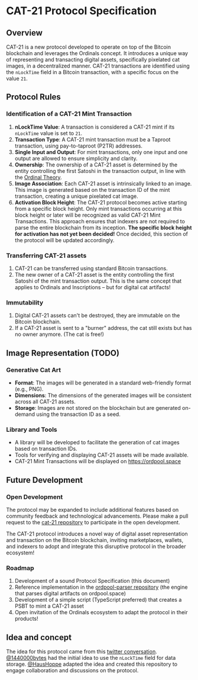 # CAT-21 Protocol Specification

## Overview

CAT-21 is a new protocol developed to operate on top of the Bitcoin blockchain and leverages the Ordinals concept.
It introduces a unique way of representing and transacting digital assets, specifically pixelated cat images, in a decentralized manner.
CAT-21 transactions are identified using the `nLockTime` field in a Bitcoin transaction, with a specific focus on the value `21`.

## Protocol Rules

### Identification of a CAT-21 Mint Transaction

1. **nLockTime Value**: A transaction is considered a CAT-21 mint if its `nLockTime` value is set to `21`.
2. **Transaction Type**: A CAT-21 mint transaction must be a Taproot transaction, using pay-to-taproot (P2TR) addresses.
3. **Single Input and Output**: For mint transactions, only one input and one output are allowed to ensure simplicity and clarity.
4. **Ownership**: The ownership of a CAT-21 asset is determined by the entity controlling the first Satoshi in the transaction output, in line with the [Ordinal Theory](https://docs.ordinals.com/overview.html).
5. **Image Association**: Each CAT-21 asset is intrinsically linked to an image.
  This image is generated based on the transaction ID of the mint transaction, creating a unique pixelated cat image.
6. **Activation Block Height**: The CAT-21 protocol becomes active starting from a specific block height.
  Only mint transactions occurring at this block height or later will be recognized as valid CAT-21 Mint Transactions. 
  This approach ensures that indexers are not required to parse the entire blockchain from its inception. 
  **The specific block height for activation has not yet been decided!** Once decided, this section of the protocol will be updated accordingly.

### Transferring CAT-21 assets

1. CAT-21 can be transferred using standard Bitcoin transactions.
2. The new owner of a CAT-21 asset is the entity controlling the first Satoshi of the mint transaction output.
   This is the same concept that applies to Ordinals and Inscriptions – but for digital cat artifacts!

### Immutability

1. Digital CAT-21 assets can't be destroyed, they are immutable on the Bitcoin blockchain.
2. If a CAT-21 asset is sent to a "burner" address, the cat still exists but has no owner anymore. (The cat is free!)


## Image Representation (TODO)

### Generative Cat Art

* **Format**: The images will be generated in a standard web-friendly format (e.g., PNG).
* **Dimensions**: The dimensions of the generated images will be consistent across all CAT-21 assets.
* **Storage**: Images are not stored on the blockchain but are generated on-demand using the transaction ID as a seed.

### Library and Tools

* A library will be developed to facilitate the generation of cat images based on transaction IDs.
* Tools for verifying and displaying CAT-21 assets will be made available.
* CAT-21 Mint Transactions will be displayed on https://ordpool.space 


## Future Development

### Open Development

The protocol may be expanded to include additional features based on community feedback and technological advancements.
Please make a pull request to the [cat-21 repository](https://github.com/haushoppe/cat-21) to participate in the open development.

The CAT-21 protocol introduces a novel way of digital asset representation and transaction on the Bitcoin blockchain, inviting marketplaces, wallets, and indexers to adopt and integrate this disruptive protocol in the broader ecosystem!

### Roadmap

1. Development of a sound Protocol Specification (this document)
2. Reference implementation in the [ordpool-parser repository](https://github.com/haushoppe/ordpool-parser) (the engine that parses digital artifacts on ordpool.space)
3. Development of a simple script (TypeScript preferred) that creates a PSBT to mint a CAT-21 asset
4. Open invitation of the Ordinals ecosystem to adapt the protocol in their products!


## Idea and concept

The idea for this protocol came from this [twitter conversation](https://twitter.com/HausHoppe/status/1741789980551213207).
[@1440000bytes](https://twitter.com/1440000bytes) had the initial idea to use the `nLockTime` field for data storage.
[@HausHoppe](https://twitter.com/HausHoppe) adapted the idea and created this repository to engage collaboration and discussions on the protocol.
